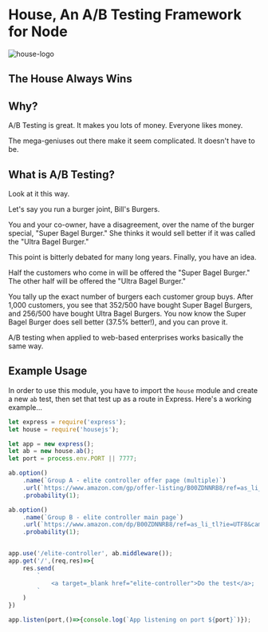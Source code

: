 # House, An A/B Testing Framework for Node

![house-logo](https://cloud.githubusercontent.com/assets/4268152/17969629/01606d92-6aa1-11e6-9692-e2ce6e77b238.png)

## The House Always Wins

## Why?
A/B Testing is great. It makes you lots of money. Everyone likes money.


The mega-geniuses out there make it seem complicated. It doesn't have to be.

## What is A/B Testing?
Look at it this way.

Let's say you run a burger joint, Bill's Burgers.

You and your co-owner, have a disagreement, over the name of the burger special, "Super Bagel Burger." She thinks it would sell better if it was called the "Ultra Bagel Burger."

This point is bitterly debated for many long years. Finally, you have an idea.

Half the customers who come in will be offered the "Super Bagel Burger."
The other half will be offered the "Ultra Bagel Burger."

You tally up the exact number of burgers each customer group buys. After 1,000 customers, you see that 352/500 have bought Super Bagel Burgers, and 256/500 have bought Ultra Bagel Burgers. You now know the Super Bagel Burger does sell better (37.5% better!), and you can prove it.

A/B testing when applied to web-based enterprises works basically the same way.

## Example Usage
In order to use this module, you have to import the `house` module and create a new `ab` test, then set that test up as a route in Express. Here's a working example...

```javascript
let express = require('express');
let house = require('housejs');

let app = new express();
let ab = new house.ab();
let port = process.env.PORT || 7777;

ab.option()
	.name(`Group A - elite controller offer page (multiple)`)
	.url(`https://www.amazon.com/gp/offer-listing/B00ZDNNRB8/ref=as_li_tl?ie=UTF8&camp=1789&creative=9325&creativeASIN=B00ZDNNRB8&linkCode=am2&tag=the-tech-reviewer-a-20&linkId=d3c4159691eac2c771d964aa7f295a29`)
	.probability(1);

ab.option()
	.name(`Group B - elite controller main page`)
	.url(`https://www.amazon.com/dp/B00ZDNNRB8/ref=as_li_tl?ie=UTF8&camp=1789&creative=9325&creativeASIN=B00ZDNNRB8&linkCode=am2&tag=the-tech-reviewer-b-20&linkId=e57472e5aec289acc8bc472f9322e8eb`)
	.probability(1);


app.use('/elite-controller', ab.middleware());
app.get('/',(req,res)=>{
	res.send(
		`
			<a target=_blank href="elite-controller">Do the test</a>;
		`
	)
})

app.listen(port,()=>{console.log(`App listening on port ${port}`)});
```
